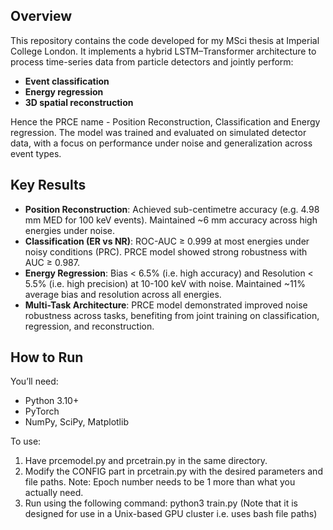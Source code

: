 ## Overview
This repository contains the code developed for my MSci thesis at Imperial College London. It implements a hybrid LSTM–Transformer architecture to process time-series data from particle detectors and jointly perform:

- **Event classification**
- **Energy regression**
- **3D spatial reconstruction**

Hence the PRCE name - Position Reconstruction, Classification and Energy regression.
The model was trained and evaluated on simulated detector data, with a focus on performance under noise and generalization across event types.

## Key Results

- **Position Reconstruction**: Achieved sub-centimetre accuracy (e.g. 4.98 mm MED for 100 keV events). Maintained ~6 mm accuracy across high energies under noise.
- **Classification (ER vs NR)**: ROC-AUC ≥ 0.999 at most energies under noisy conditions (PRC). PRCE model showed strong robustness with AUC ≥ 0.987.
- **Energy Regression**: Bias < 6.5% (i.e. high accuracy) and Resolution < 5.5% (i.e. high precision) at 10-100 keV with noise. Maintained ~11% average bias and resolution across all energies.
- **Multi-Task Architecture**: PRCE model demonstrated improved noise robustness across tasks, benefiting from joint training on classification, regression, and reconstruction.

## How to Run

You’ll need:
- Python 3.10+
- PyTorch
- NumPy, SciPy, Matplotlib

To use:
1) Have prcemodel.py and prcetrain.py in the same directory.
2) Modify the CONFIG part in prcetrain.py with the desired parameters and file paths.
   Note: Epoch number needs to be 1 more than what you actually need.
3) Run using the following command: python3 train.py (Note that it is designed for use in a Unix-based GPU cluster i.e. uses bash file paths)

